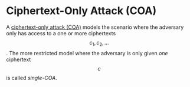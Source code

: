 # Ciphertext-Only Attack (COA)

A [ciphertext-only attack (COA)](../) models the scenario where the adversary only has access to a one or more ciphertexts $$c_1, c_2, ...$$. The more restricted model where the adversary is only given _one_ ciphertext $$c$$ is called _single-COA_.
